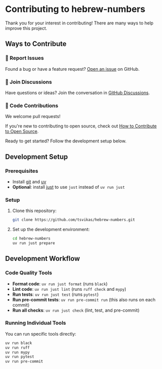 # Contributing to hebrew-numbers

Thank you for your interest in contributing! There are many ways to help improve this project.

## Ways to Contribute

### 🐛 Report Issues

Found a bug or have a feature request? [Open an issue](https://github.com/tsvikas/hebrew-numbers/issues/new) on GitHub.

### 💬 Join Discussions

Have questions or ideas? Join the conversation in [GitHub Discussions](https://github.com/tsvikas/hebrew-numbers/discussions).

### 🔧 Code Contributions

We welcome pull requests!

If you're new to contributing to open source, check out [How to Contribute to Open Source][how-to-contribute].

Ready to get started? Follow the development setup below.

## Development Setup

### Prerequisites

- Install [git][install-git] and [uv][install-uv]
- **Optional**: install [just][install-just] to use `just` instead of `uv run just`

### Setup

1. Clone this repository:

   ```bash
   git clone https://github.com/tsvikas/hebrew-numbers.git
   ```

1. Set up the development environment:

   ```bash
   cd hebrew-numbers
   uv run just prepare
   ```

## Development Workflow

### Code Quality Tools

- **Format code**: `uv run just format` (runs `black`)
- **Lint code**: `uv run just lint` (runs `ruff check` and `mypy`)
- **Run tests**: `uv run just test` (runs `pytest`)
- **Run pre-commit tests**: `uv run pre-commit run` (this also runs on each commit)
- **Run all checks**: `uv run just check` (lint, test, and pre-commit)

### Running Individual Tools

You can run specific tools directly:

```bash
uv run black
uv run ruff
uv run mypy
uv run pytest
uv run pre-commit
```

[how-to-contribute]: https://opensource.guide/how-to-contribute/
[install-git]: https://git-scm.com/book/en/v2/Getting-Started-Installing-Git
[install-just]: https://just.systems/man/en/
[install-uv]: https://docs.astral.sh/uv/getting-started/installation/
